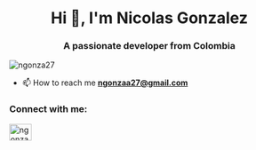 <h1 align="center">Hi 👋, I'm Nicolas Gonzalez</h1>
<h3 align="center">A passionate developer from Colombia</h3>

<p align="left"> <img src="https://komarev.com/ghpvc/?username=ngonza27&label=Profile%20views&color=0e75b6&style=flat" alt="ngonza27" /> </p>


- 📫 How to reach me **ngonzaa27@gmail.com**

<h3 align="left">Connect with me:</h3>
<p align="left">
<a href="https://linkedin.com/in/ngonzav" target="blank"><img align="center" src="https://raw.githubusercontent.com/rahuldkjain/github-profile-readme-generator/master/src/images/icons/Social/linked-in-alt.svg" alt="ngonzav" height="30" width="40" /></a>
</p>
